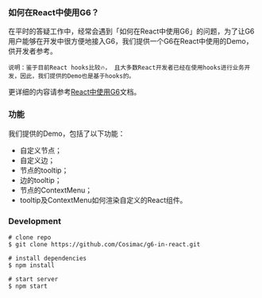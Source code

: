 ### 如何在React中使用G6？
在平时的答疑工作中，经常会遇到「如何在React中使用G6」的问题，为了让G6用户能够在开发中很方便地接入G6，我们提供一个G6在React中使用的Demo，供开发者参考。

`说明：鉴于目前React hooks比较🔥， 且大多数React开发者已经在使用hooks进行业务开发，因此，我们提供的Demo也是基于hooks的。`

更详细的内容请参考[React中使用G6](https://www.yuque.com/antv/g6/zmfur7)文档。

### 功能
我们提供的Demo，包括了以下功能：
- 自定义节点；
- 自定义边；
- 节点的tooltip；
- 边的tooltip；
- 节点的ContextMenu；
- tooltip及ContextMenu如何渲染自定义的React组件。

### Development
```
# clone repo
$ git clone https://github.com/Cosimac/g6-in-react.git

# install dependencies
$ npm install

# start server
$ npm start

```